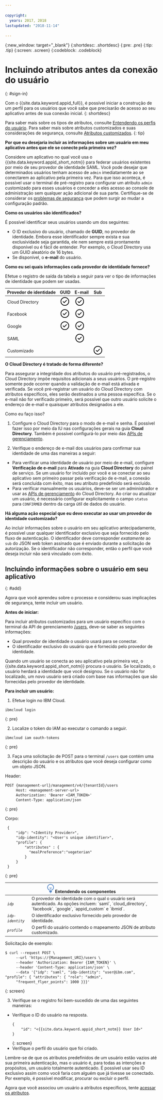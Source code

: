 ```yaml
---

copyright:
  years: 2017, 2018
lastupdated: "2018-11-14"

---
```


{:new_window: target="_blank"}
{:shortdesc: .shortdesc}
{:pre: .pre}
{:tip: .tip}
{:screen: .screen}
{:codeblock: .codeblock}

# Incluindo atributos antes da conexão do usuário
{: #sign-in}

Com o {{site.data.keyword.appid_full}}, é possível iniciar a construção de um perfil para os usuários que você
sabe que precisarão de acesso ao seu aplicativo antes de sua conexão inicial.
{: shortdesc}

Para saber mais sobre os tipos de atributos, consulte [Entendendo os perfis do
usuário](user-profile.html). Para saber mais sobre atributos customizados e suas considerações de segurança, consulte [Atributos customizados](custom-attributes.html).
{: tip}

**Por que eu desejaria incluir as informações sobre um usuário em meu aplicativo antes que ele se conecte pela
primeira vez?**

Considere um aplicativo no qual você usa o {{site.data.keyword.appid_short_notm}} para federar usuários
existentes por meio de seu provedor de identidade SAML. Você pode desejar que determinados usuários tenham acesso de
`admin` imediatamente ao se conectarem ao aplicativo pela primeira vez. Para que isso aconteça, é possível usar o terminal de pré-registro para configurar um atributo `admin`
customizado para esses usuários e conceder a eles acesso ao console de administração sem qualquer ação adicional de sua
parte. Certifique-se de considerar os [problemas de segurança](custom-attributes.html) que podem surgir
ao mudar a configuração padrão.

**Como os usuários são identificados?**

É possível identificar seus usuários usando um dos seguintes:

* O ID exclusivo do usuário, chamado de **GUID**, no provedor de identidade. Embora esse identificador
sempre exista e sua exclusividade seja garantida, ele nem sempre está prontamente disponível ou é fácil
de entender. Por
exemplo, o Cloud Directory usa um GUID aleatório de 16 bytes.
* Se disponível, o **e-mail** do usuário.

**Como eu sei quais informações cada provedor de identidade fornece?**

Efetue o registro de saída da tabela a seguir para ver o tipo de informações de identidade que podem ser usadas.

<table>
  <thead>
    <tr>
      <th>Provedor de
identidade</th>
      <th>GUID</th>
      <th>E-mail</th>
      <th>Sub</th>
    </tr>
  </thead>
  <tbody>
    <tr>
      <td>Cloud Directory</td>
      <td><img src="images/confirm.png" width="32" alt="Recurso Disponível" style="width:32px;" /></td>
      <td><img src="images/confirm.png" width="32" alt="Recurso Disponível" style="width:32px;" /></td>
      <td> </td>
    </tr>
    <tr>
      <td>Facebook</td>
      <td><img src="images/confirm.png" width="32" alt="Recurso Disponível" style="width:32px;" /></td>
      <td><img src="images/confirm.png" width="32" alt="Recurso Disponível" style="width:32px;" /></td>
      <td> </td>
    </tr>
    <tr>
      <td>Google</td>
      <td><img src="images/confirm.png" width="32" alt="Recurso Disponível" style="width:32px;" /></td>
      <td><img src="images/confirm.png" width="32" alt="Recurso Disponível" style="width:32px;" /></td>
      <td> </td>
    </tr>
    <tr>
      <td>SAML</td>
      <td></td>
      <td><img src="images/confirm.png" width="32" alt="Recurso Disponível" style="width:32px;" /></td>
      <td> </td>
    </tr>
    <tr>
      <td>Customizado</td>
      <td> </td>
      <td> </td>
      <td><img src="images/confirm.png" width="32" alt="Recurso Disponível" style="width:32px;" /></td>
    </tr>
  </tbody>
</table>

**O Cloud Directory é tratado de forma diferente?**

Para assegurar a integridade dos atributos do usuário pré-registrados, o Cloud Directory impõe requisitos
adicionais a seus usuários. O pré-registro somente pode ocorrer quando a validação de e-mail está
ativada e verificada. Se você pré-registrar um usuário do Cloud Directory com atributos específicos, eles serão destinados a uma pessoa específica. Se
o e-mail não for verificado primeiro, será possível que outro usuário solicite o
endereço de e-mail e quaisquer atributos designados a ele.

Como eu faço isso?

1. Configure o Cloud Directory para o modo de e-mail e senha. É possível fazer isso por meio da IU nas configurações
gerais na guia **Cloud Directory**. Também é possível configurá-lo por meio das [APIs de gerenciamento](https://appid-management.ng.bluemix.net/swagger-ui/#!/Cloud_Directory_Users/createCloudDirectoryUser).

2. Verifique o endereço de e-mail dos usuários para confirmar sua identidade de uma das maneiras a seguir:

  * Para verificar uma identidade de usuário por meio de e-mail, configure **Verificação de e-mail**
para **Ativado** na guia **Cloud Directory** do painel de serviço. Se um usuário
for incluído por você e se conectar ao seu aplicativo sem primeiro passar pela verificação de e-mail, a conexão será
concluída com êxito, mas seu atributo predefinido será excluído.
  * Para verificar manualmente os usuários, deve-se ser um administrador e usar as [APIs
de gerenciamento](https://appid-management.ng.bluemix.net/swagger-ui/#!/Cloud_Directory_Users/createCloudDirectoryUser) do Cloud Directory. Ao criar ou atualizar um usuário, é necessário configurar
explicitamente o campo `status` para `CONFIRMED` dentro da carga útil de dados do usuário.

**Há alguma ação especial que eu devo executar ao usar um provedor de identidade customizado?**

Ao incluir informações sobre o usuário em seu aplicativo antecipadamente, é possível usar qualquer identificador exclusivo
que seja fornecido pelo fluxo de autenticação. O identificador deve corresponder _exatamente_ ao
`sub` do JSON web token assinado que é enviado durante a solicitação de autorização. Se o
identificador não corresponder, então o perfil que você deseja incluir não será vinculado com êxito.



## Incluindo informações sobre o usuário em seu aplicativo
{: #add}

Agora que você aprendeu sobre o processo e considerou suas implicações de segurança, tente incluir um usuário.

**Antes de iniciar:**

Para incluir atributos customizados para um usuário específico com o terminal da API de gerenciamento
[/users](https://appid-management.ng.bluemix.net/swagger-ui/#!/Users/users_search_user_profile),
deve-se saber as seguintes informações:

* Qual provedor de identidade o usuário usará para se conectar.
* O identificador exclusivo do usuário que é fornecido pelo provedor de identidade.

Quando um usuário se conecta ao seu aplicativo pela primeira vez, o {{site.data.keyword.appid_short_notm}} procura o usuário. Se
localizado, o usuário herdará a identidade que você designou. Se o usuário não for localizado, um novo usuário será
criado com base nas informações que são fornecidas pelo provedor de identidade.

**Para incluir um usuário:**

1. Efetue login no IBM Cloud.
  ```
  ibmcloud login
  ```
  {: pre}

2. Localize o token do IAM ao executar o comando a seguir.
  ```
  ibmcloud iam oauth-tokens
  ```
  {: pre}

3. Faça uma solicitação de POST para o terminal `/users` que contém uma descrição do usuário e os
atributos que você deseja configurar como um objeto JSON.

  Header:
  ```
  POST {management-url}/management/v4/{tenantId}/users
       Host: <management-server-url>
       Authorization: 'Bearer <IAM_TOKEN>'
       Content-Type: application/json
  ```
  {: pre}

  Corpo:
  ```
   {
       "idp": "<Identity Provider>",
       "idp-identity": "<User's unique identifier>",
       "profile": {
           "attributes" : {
             "mealPreference":"vegeterian"
           }
       }
   }
  ```
  {: pre}

  <table>
    <thead>
      <th colspan=2><img src="images/idea.png" alt="Ícone de ideia"/> Entendendo os componentes</th>
    </thead>
    <tbody>
      <tr>
        <td><code><em>idp</em></code></td>
        <td>O provedor de identidade com o qual o usuário será autenticado. As opções incluem: `saml`,
`cloud_directory`, `facebook`, `google`,
`appid_custom` e `ibmid`.</td>
      </tr>
      <tr>
        <td><code><em>idp-identity</em></code></td>
        <td>O identificador exclusivo fornecido pelo provedor de identidade.</td>
      </tr>
      <tr>
        <td><code><em>profile</em></code></td>
        <td>O perfil do usuário contendo o mapeamento JSON de atributo customizado.</td>
      </tr>
    </tbody>
  </table>

  Solicitação de exemplo:
  ```
  $ curl --request POST \
       --url 'https://{Management_URI}/users \
       --header 'Authorization: Bearer {IAM_TOKEN}' \
       --header 'Content-Type: application/json' \
       --data '{"idp": "saml", "idp-identity": "user@ibm.com", "profile": { "attributes": { "role": "admin",
       "frequent_flyer_points": 1000 }}}'
  ```
  {: screen}

3. Verifique se o registro foi bem-sucedido de uma das seguintes maneiras:
  * Verifique o ID do usuário na resposta.
    ```
    {
        "id": "<{{site.data.keyword.appid_short_notm}} User Id>"
    }
    ```
    {: screen}
  * Verifique o perfil do usuário que foi criado.

Lembre-se de que os atributos predefinidos de um usuário estão vazios até sua primeira autenticação, mas o usuário é,
para todas as intenções e propósitos, um usuário totalmente autenticado. É possível usar seu ID exclusivo assim
como você faria com alguém que já tivesse se conectado. Por exemplo, é possível modificar, procurar ou excluir o perfil.

Agora que você associou um usuário a atributos específicos, tente
[acessar os atributos](/docs/services/appid/custom-attributes.html).


</br>
